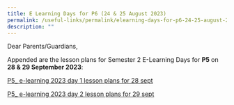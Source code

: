 ```yaml
---
title: E Learning Days for P6 (24 & 25 August 2023)
permalink: /useful-links/permalink/elearning-days-for-p6-24-25-august-2023/
description: ""
---
```

Dear Parents/Guardians,

Appended are the lesson plans for Semester 2 E-Learning Days for **P5** on **28 &amp; 29 September 2023**:

[P5_ e-learning 2023 day 1 lesson plans for 28 sept](/files/p5_%20e-learning%202023%20day%201%20lesson%20plans%20for%2028%20sept.pdf)

[P5_ e-learning 2023 day 2 lesson plans for 29 sept](/files/p5_%20e-learning%202023%20day%202%20lesson%20plans%20for%2029%20sept.pdf)


<br>